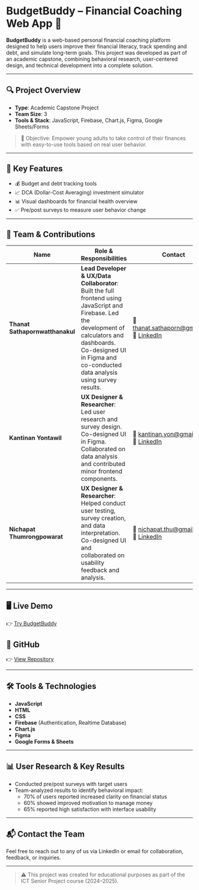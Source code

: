 # BudgetBuddy – Financial Coaching Web App 💸

**BudgetBuddy** is a web-based personal financial coaching platform designed to help users improve their financial literacy, track spending and debt, and simulate long-term goals. This project was developed as part of an academic capstone, combining behavioral research, user-centered design, and technical development into a complete solution.

---

## 🔍 Project Overview
- **Type**: Academic Capstone Project  
- **Team Size**: 3  
- **Tools & Stack**: JavaScript, Firebase, Chart.js, Figma, Google Sheets/Forms  

> 🎯 Objective: Empower young adults to take control of their finances with easy-to-use tools based on real user behavior.

---

## 🌟 Key Features
- 💰 Budget and debt tracking tools  
- 📈 DCA (Dollar-Cost Averaging) investment simulator  
- 📊 Visual dashboards for financial health overview  
- ✅ Pre/post surveys to measure user behavior change

---

## 👥 Team & Contributions

| Name                         | Role & Responsibilities                                                                                                                                   | Contact |
|------------------------------|------------------------------------------------------------------------------------------------------------------------------------------------------------|---------|
| **Thanat Sathapornwatthanakul** | **Lead Developer & UX/Data Collaborator**: Built the full frontend using JavaScript and Firebase. Led the development of calculators and dashboards. Co-designed UI in Figma and co-conducted data analysis using survey results. | 📧 thanat.sathaporn@gmail.com <br>🔗 [LinkedIn](https://linkedin.com/in/thanat-sathaporn) |
| **Kantinan Yontawil**        | **UX Designer & Researcher**: Led user research and survey design. Co-designed UI in Figma. Collaborated on data analysis and contributed minor frontend components.              | 📧 kantinan.yon@gmail.com <br>🔗 [LinkedIn](https://www.linkedin.com/in/kantinan-yontawil-009478201/) |
| **Nichapat Thumrongpowarat** | **UX Designer & Researcher**: Helped conduct user testing, survey creation, and data interpretation. Co-designed UI and collaborated on usability feedback and analysis.         | 📧 nichapat.thu@gmail.com <br>🔗 [LinkedIn](https://www.linkedin.com/in/nichapat-thumrongpowarat-6530a8274/) |

---

## 🖥️ Live Demo
👉 [Try BudgetBuddy](https://budgetbuddy-cac4f.web.app/html/login.html)

## 📁 GitHub
👉 [View Repository](https://github.com/your-team/budgetbuddy)

---

## 🛠 Tools & Technologies
- **JavaScript**
- **HTML**
- **CSS**
- **Firebase** (Authentication, Realtime Database)
- **Chart.js**
- **Figma**
- **Google Forms & Sheets**

---

## 📊 User Research & Key Results
- Conducted pre/post surveys with target users
- Team-analyzed results to identify behavioral impact:
  - 70% of users reported increased clarity on financial status
  - 60% showed improved motivation to manage money
  - 65% reported high satisfaction with interface usability

---

## 📬 Contact the Team
Feel free to reach out to any of us via LinkedIn or email for collaboration, feedback, or inquiries.

---

> ⚠️ This project was created for educational purposes as part of the ICT Senior Project course (2024–2025).
